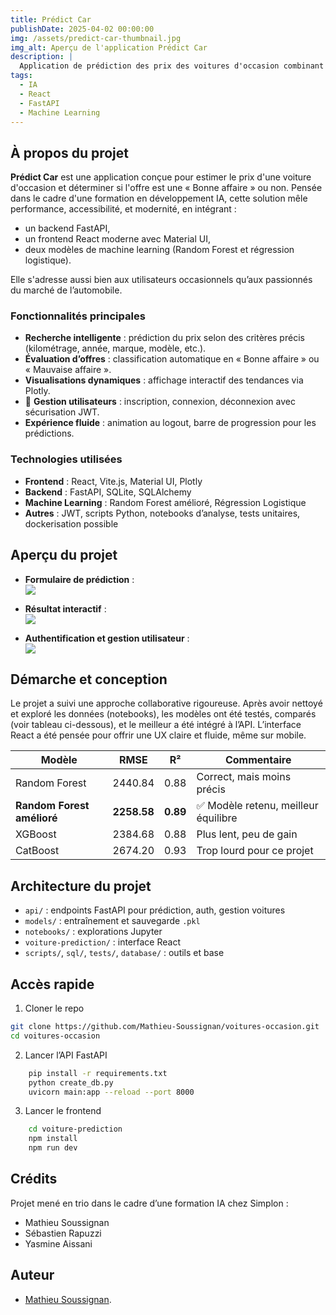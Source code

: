 ```yaml
---
title: Prédict Car
publishDate: 2025-04-02 00:00:00
img: /assets/predict-car-thumbnail.jpg
img_alt: Aperçu de l'application Prédict Car
description: |
  Application de prédiction des prix des voitures d'occasion combinant React, FastAPI et des modèles de machine learning. Une UX soignée avec authentification, visualisations interactives et classification des offres.
tags:
  - IA
  - React
  - FastAPI
  - Machine Learning
---
```


## À propos du projet

**Prédict Car** est une application conçue pour estimer le prix d'une voiture d'occasion et déterminer si l'offre est une « Bonne affaire » ou non. Pensée dans le cadre d'une formation en développement IA, cette solution mêle performance, accessibilité, et modernité, en intégrant :

- un backend FastAPI,  
- un frontend React moderne avec Material UI,  
- deux modèles de machine learning (Random Forest et régression logistique).

Elle s'adresse aussi bien aux utilisateurs occasionnels qu’aux passionnés du marché de l’automobile.

### Fonctionnalités principales

- **Recherche intelligente** : prédiction du prix selon des critères précis (kilométrage, année, marque, modèle, etc.).
- **Évaluation d’offres** : classification automatique en « Bonne affaire » ou « Mauvaise affaire ».
- **Visualisations dynamiques** : affichage interactif des tendances via Plotly.
- 👤 **Gestion utilisateurs** : inscription, connexion, déconnexion avec sécurisation JWT.
- **Expérience fluide** : animation au logout, barre de progression pour les prédictions.

### Technologies utilisées

- **Frontend** : React, Vite.js, Material UI, Plotly  
- **Backend** : FastAPI, SQLite, SQLAlchemy  
- **Machine Learning** : Random Forest amélioré, Régression Logistique  
- **Autres** : JWT, scripts Python, notebooks d’analyse, tests unitaires, dockerisation possible

## Aperçu du projet

- **Formulaire de prédiction** :  
  ![](/assets/predict-car-form.jpg)

- **Résultat interactif** :  
  ![](/assets/predict-car-result.jpg)

- **Authentification et gestion utilisateur** :  
  ![](/assets/predict-car-auth.jpg)

## Démarche et conception

Le projet a suivi une approche collaborative rigoureuse. Après avoir nettoyé et exploré les données (notebooks), les modèles ont été testés, comparés (voir tableau ci-dessous), et le meilleur a été intégré à l’API. L’interface React a été pensée pour offrir une UX claire et fluide, même sur mobile.

| Modèle                  | RMSE    | R²   | Commentaire                         |
|------------------------|---------|------|-------------------------------------|
| Random Forest          | 2440.84 | 0.88 | Correct, mais moins précis          |
| **Random Forest amélioré** | **2258.58** | **0.89** | ✅ Modèle retenu, meilleur équilibre |
| XGBoost                | 2384.68 | 0.88 | Plus lent, peu de gain              |
| CatBoost               | 2674.20 | 0.93 | Trop lourd pour ce projet           |

## Architecture du projet

- `api/` : endpoints FastAPI pour prédiction, auth, gestion voitures  
- `models/` : entraînement et sauvegarde `.pkl`  
- `notebooks/` : explorations Jupyter  
- `voiture-prediction/` : interface React  
- `scripts/`, `sql/`, `tests/`, `database/` : outils et base

## Accès rapide

1. Cloner le repo
```bash
git clone https://github.com/Mathieu-Soussignan/voitures-occasion.git
cd voitures-occasion
```

2. Lancer l’API FastAPI
```bash
    pip install -r requirements.txt
    python create_db.py
    uvicorn main:app --reload --port 8000
```

3. Lancer le frontend
```bash
    cd voiture-prediction
    npm install
    npm run dev
```
## Crédits
Projet mené en trio dans le cadre d’une formation IA chez Simplon :
- Mathieu Soussignan
- Sébastien Rapuzzi
- Yasmine Aissani

## Auteur
- [Mathieu Soussignan](https://www.mathieu-soussignan.com).
